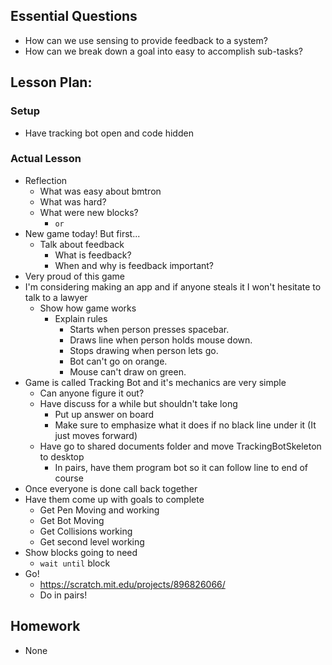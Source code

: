 ## Essential Questions

- How can we use sensing to provide feedback to a system?
- How can we break down a goal into easy to accomplish sub-tasks?

## Lesson Plan:

### Setup

- Have tracking bot open and code hidden

### Actual Lesson

- Reflection
    - What was easy about bmtron
    - What was hard?
    - What were new blocks?
        - `or`
- New game today! But first...
    - Talk about feedback
        - What is feedback?
        - When and why is feedback important?
- Very proud of this game
- I'm considering making an app and if anyone steals it I won't hesitate to talk to a lawyer
    - Show how game works
        - Explain rules
            - Starts when person presses spacebar.
            - Draws line when person holds mouse down.
            - Stops drawing when person lets go.
            - Bot can't go on orange.
            - Mouse can't draw on green.
- Game is called Tracking Bot and it's mechanics are very simple
    - Can anyone figure it out?
    - Have discuss for a while but shouldn't take long
        - Put up answer on board
        - Make sure to emphasize what it does if no black line under it (It just moves forward)
    - Have go to shared documents folder and move TrackingBotSkeleton to desktop
        - In pairs, have them program bot so it can follow line to end of course
- Once everyone is done call back together
- Have them come up with goals to complete
    - Get Pen Moving and working
    - Get Bot Moving
    - Get Collisions working
    - Get second level working
- Show blocks going to need
    - `wait until` block
- Go!
    - https://scratch.mit.edu/projects/896826066/
    - Do in pairs!

## Homework

- None
